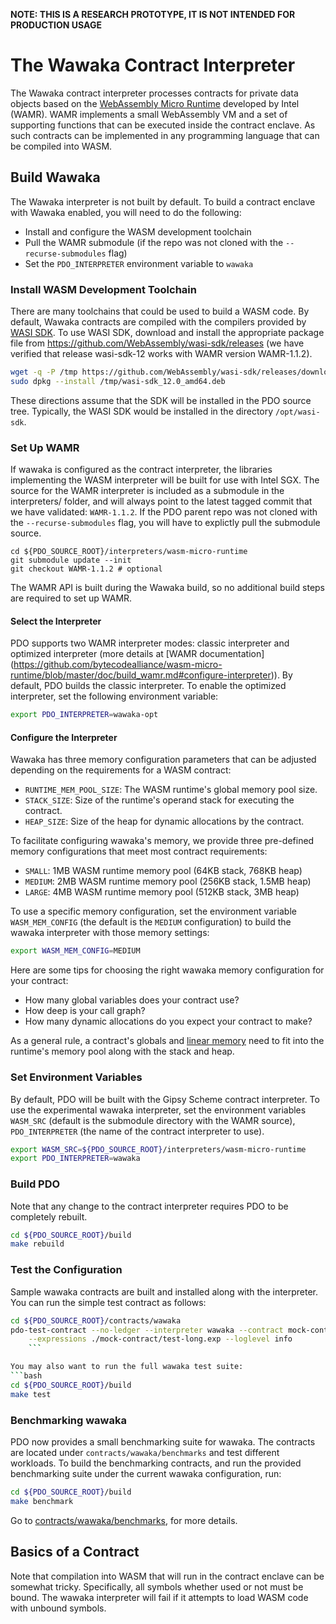 <!--- -*- mode: markdown; fill-column: 100 -*- --->
<!---
Licensed under Creative Commons Attribution 4.0 International License
https://creativecommons.org/licenses/by/4.0/
--->

**NOTE: THIS IS A RESEARCH PROTOTYPE, IT IS NOT INTENDED FOR PRODUCTION USAGE**

# The Wawaka Contract Interpreter #

The Wawaka contract interpreter processes contracts for private data
objects based on the
[WebAssembly Micro Runtime](https://github.com/intel/wasm-micro-runtime)
developed by Intel (WAMR). WAMR implements a small WebAssembly VM and a
set of supporting functions that can be executed inside the contract
enclave. As such contracts can be implemented in any programming
language that can be compiled into WASM.

## Build Wawaka ##

The Wawaka interpreter is not built by default. To build a contract
enclave with Wawaka enabled, you will need to do the following:

  * Install and configure the WASM development toolchain
  * Pull the WAMR submodule (if the repo was not cloned with the `--recurse-submodules` flag)
  * Set the `PDO_INTERPRETER` environment variable to `wawaka`

### Install WASM Development Toolchain ###

There are many toolchains that could be used to build a WASM code. By default, Wawaka contracts are
compiled with the compilers provided by [WASI SDK](https://github.com/WebAssembly/wasi-sdk). To use
WASI SDK, download and install the appropriate package file from
https://github.com/WebAssembly/wasi-sdk/releases (we have verified that release wasi-sdk-12 works
with WAMR version WAMR-1.1.2).

```bash
wget -q -P /tmp https://github.com/WebAssembly/wasi-sdk/releases/download/wasi-sdk-12/wasi-sdk_12.0_amd64.deb
sudo dpkg --install /tmp/wasi-sdk_12.0_amd64.deb
```

These directions assume that the SDK will be installed in the PDO source tree. Typically, the WASI
SDK would be installed in the directory `/opt/wasi-sdk`. 

### Set Up WAMR ###

If wawaka is configured as the contract interpreter, the libraries implementing the WASM interpreter
will be built for use with Intel SGX. The source for the WAMR interpreter is
included as a submodule in the interpreters/ folder, and will
always point to the latest tagged commit that we have validated: `WAMR-1.1.2`.
If the PDO parent repo was not cloned with the `--recurse-submodules` flag,
you will have to explictly pull the submodule source.

```
cd ${PDO_SOURCE_ROOT}/interpreters/wasm-micro-runtime
git submodule update --init
git checkout WAMR-1.1.2 # optional
```

The WAMR API is built during the Wawaka build, so no additional
build steps are required to set up WAMR.

#### Select the Interpreter ####

PDO supports two WAMR interpreter modes: classic interpreter and optimized interpreter
(more details at [WAMR documentation]
(https://github.com/bytecodealliance/wasm-micro-runtime/blob/master/doc/build_wamr.md#configure-interpreter)).
By default, PDO builds the classic interpreter. To enable the optimized interpreter, set the
following environment variable:

```bash
export PDO_INTERPRETER=wawaka-opt
```

#### Configure the Interpreter ####

Wawaka has three memory configuration parameters that can
be adjusted depending on the requirements for a WASM contract:
- `RUNTIME_MEM_POOL_SIZE`: The WASM runtime's global memory pool size.
- `STACK_SIZE`: Size of the runtime's operand stack for executing the contract.
- `HEAP_SIZE`: Size of the heap for dynamic allocations by the contract.

To facilitate configuring wawaka's memory, we provide
three pre-defined memory configurations that meet most
contract requirements:
- `SMALL`: 1MB WASM runtime memory pool (64KB stack, 768KB heap)
- `MEDIUM`: 2MB WASM runtime memory pool (256KB stack, 1.5MB heap)
- `LARGE`: 4MB WASM runtime memory pool (512KB stack, 3MB heap)

To use a specific memory configuration, set
the environment variable `WASM_MEM_CONFIG` (the default is the `MEDIUM`
configuration) to build the wawaka interpreter with those memory
settings:

```bash
export WASM_MEM_CONFIG=MEDIUM
```

Here are some tips for choosing the right wawaka memory configuration
for your contract:
- How many global variables does your contract use?
- How deep is your call graph?
- How many dynamic allocations do you expect your contract to make?

As a general rule, a contract's globals and
[linear memory](https://webassembly.org/docs/semantics/#linear-memory)
need to fit into the runtime's memory pool along with
the stack and heap.

### Set Environment Variables ###

By default, PDO will be built with the Gipsy Scheme contract interpreter. To use the experimental
wawaka interpreter, set the environment variables `WASM_SRC` (default is the submodule directory
with the WAMR source), `PDO_INTERPRETER` (the name of the contract interpreter to use).

```bash
export WASM_SRC=${PDO_SOURCE_ROOT}/interpreters/wasm-micro-runtime
export PDO_INTERPRETER=wawaka
```

### Build PDO ###

Note that any change to the contract interpreter requires PDO to be completely rebuilt.

```bash
cd ${PDO_SOURCE_ROOT}/build
make rebuild
```

### Test the Configuration ###

Sample wawaka contracts are built and installed along with the
interpreter. You can run the simple test contract as follows:

```bash
cd ${PDO_SOURCE_ROOT}/contracts/wawaka
pdo-test-contract --no-ledger --interpreter wawaka --contract mock-contract \
    --expressions ./mock-contract/test-long.exp --loglevel info
    ```

You may also want to run the full wawaka test suite:
```bash
cd ${PDO_SOURCE_ROOT}/build
make test
```

### Benchmarking wawaka

PDO now provides a small benchmarking suite for wawaka. The contracts
are located under `contracts/wawaka/benchmarks` and test different
workloads. To build the benchmarking contracts, and run the provided
benchmarking suite under the current wawaka configuration, run:

```bash
cd ${PDO_SOURCE_ROOT}/build
make benchmark
```

Go to [contracts/wawaka/benchmarks](../../../contracts/wawaka/benchmarks/README.md), for more details.

## Basics of a Contract ##

Note that compilation into WASM that will run in the contract enclave can be somewhat tricky. Specifically, all symbols whether used or not must be bound. The wawaka interpreter will fail if it attempts to load WASM code with unbound symbols.

